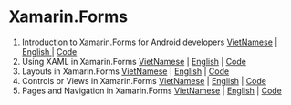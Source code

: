 # Xamarin.Forms
1. Introduction to Xamarin.Forms for Android developers <a href="https://ngocminhtran.com/2018/06/27/nhap-mon-xamarin-forms-cho-nha-phat-trien-android/">VietNamese</a> | <a href="https://dzone.com/articles/introduction-to-xamarinforms-for-android-developer">English </a>| <a href="https://github.com/TranNgocMinh/Xamarin.Forms/tree/master/HelloWorld">Code</a>
2. Using XAML in Xamarin.Forms <a href="https://ngocminhtran.com/2018/07/03/tao-giao-dien-nguoi-dung-user-interface-trong-xamarin-forms-bang-cach-su-dung-xaml/">VietNamese</a> | <a href="https://dzone.com/articles/introduction-to-xamarinforms-for-android-developer-1">English</a> | <a href="https://github.com/TranNgocMinh/Xamarin.Forms/tree/master/FirstUIXAML">Code</a>
3. Layouts in Xamarin.Forms <a href="https://ngocminhtran.com/2018/07/14/layouts-trong-xamarin-forms/">VietNamese</a> | <a href="https://dzone.com/articles/introduction-to-xamarinforms-for-android-developer-2">English</a> | <a href="https://github.com/TranNgocMinh/Xamarin.Forms/tree/master/LayoutsApp">Code</a>
4. Controls or Views in Xamarin.Forms <a href="https://ngocminhtran.com/2018/07/21/cac-dieu-khien-trong-xamarin-forms/">VietNamese</a> | <a href="https://dzone.com/articles/introduction-to-xamarinforms-for-android-developer-3">English</a> | <a href="https://github.com/TranNgocMinh/Xamarin.Forms/tree/master/ControlsApp">Code</a>
5. Pages and Navigation in Xamarin.Forms <a href="https://ngocminhtran.com/2018/08/06/trang-pages-va-dieu-huong-trang-navigation-trong-xamarin-forms/">VietNamese</a> | <a href="https://dzone.com/articles/introduction-to-xamarinforms-for-android-developer-4">English</a> | <a href="https://github.com/TranNgocMinh/Xamarin.Forms/tree/master/NavigApp">Code</a>
